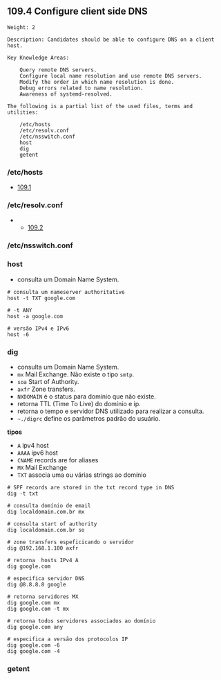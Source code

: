 ## 109.4 Configure client side DNS

```
Weight: 2

Description: Candidates should be able to configure DNS on a client host.

Key Knowledge Areas:

    Query remote DNS servers.
    Configure local name resolution and use remote DNS servers.
    Modify the order in which name resolution is done.
    Debug errors related to name resolution.
    Awareness of systemd-resolved.

The following is a partial list of the used files, terms and utilities:

    /etc/hosts
    /etc/resolv.conf
    /etc/nsswitch.conf
    host
    dig
    getent

```

### /etc/hosts

* [109.1](109.1)

### /etc/resolv.conf

* * [109.2](109.2)

### /etc/nsswitch.conf

### host

* consulta um Domain Name System.

```shell
# consulta um nameserver authoritative
host -t TXT google.com

# -t ANY
host -a google.com

# versão IPv4 e IPv6
host -6
```

### dig

* consulta um Domain Name System.
* `mx` Mail Exchange. Não existe o tipo `smtp`.
* `soa` Start of Authority.
* `axfr` Zone transfers.
* `NXDOMAIN` é o status para domínio que não existe.
* retorna TTL (Time To Live) do domínio e ip.
* retorna o tempo e servidor DNS utilizado para realizar a consulta.
* `~./digrc` define os parâmetros padrão do usuário.

**tipos**
* `A` ipv4 host
* `AAAA` ipv6 host
* `CNAME` records are for aliases
* `MX` Mail Exchange
* `TXT` associa uma ou várias strings ao domínio


```shell
# SPF records are stored in the txt record type in DNS
dig -t txt

# consulta domínio de email
dig localdomain.com.br mx

# consulta start of authority
dig localdomain.com.br so

# zone transfers espeficicando o servidor
dig @192.168.1.100 axfr

# retorna  hosts IPv4 A
dig google.com

# especifica servidor DNS
dig @8.8.8.8 google

# retorna servidores MX
dig google.com mx
dig google.com -t mx

# retorna todos servidores associados ao domínio
dig google.com any

# especifica a versão dos protocolos IP
dig google.com -6
dig google.com -4
```

### getent
